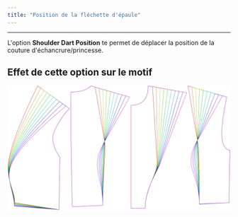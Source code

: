 ```yaml
---
title: "Position de la fléchette d'épaule"
---
```


***

L'option **Shoulder Dart Position** te permet de déplacer la position de la couture d'échancrure/princesse.

## Effet de cette option sur le motif

![Cette image montre l'effet de cette option en superposant plusieurs variantes qui ont une valeur différente pour cette option](noble_shoulderdartposition_sample.svg "Effet de cette option sur le motif")
